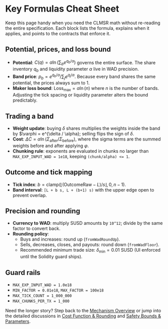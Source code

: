 # Key Formulas Cheat Sheet

Keep this page handy when you need the CLMSR math without re-reading the entire specification. Each block lists the formula, explains when it applies, and points to the contracts that enforce it.

## Potential, prices, and loss bound

- **Potential**: $C(q) = \alpha \ln \left( \sum_b e^{q_b / \alpha} \right)$ governs the entire surface. The share inventory $q_b$ and liquidity parameter $\alpha$ live in WAD precision.
- **Band price**: $p_b = e^{q_b / \alpha} / \sum_j e^{q_j / \alpha}$. Because every band shares the same potential, the prices always sum to 1.
- **Maker loss bound**: $\text{Loss}_{\max} = \alpha \ln(n)$ where $n$ is the number of bands. Adjusting the tick spacing or liquidity parameter alters the bound predictably.

## Trading a band

- **Weight update**: buying $\delta$ shares multiplies the weights inside the band by $\varphi = e^{\delta / \alpha}; selling flips the sign of $\delta$.
- **Cost**: $\Delta C = \alpha \ln(\Sigma_{\text{after}} / \Sigma_{\text{before}})$, where the sigma terms are the summed weights before and after applying $\varphi$.
- **Chunking rule**: exponents are evaluated in chunks no larger than `MAX_EXP_INPUT_WAD = 1e18`, keeping `(chunk/alpha) <= 1`.

## Outcome and tick mapping

- **Tick index**: $b = \mathrm{clamp}(\lfloor (\text{OutcomeRaw} - L)/s \rfloor, 0, n-1)$.
- **Band interval**: `[L + b s, L + (b+1) s)` with the upper edge open to prevent overlap.

## Precision and rounding

- **Currency to WAD**: multiply SUSD amounts by `10^12`; divide by the same factor to convert back.
- **Rounding policy**:
  - Buys and increases: round up (`fromWadRoundUp`).
  - Sells, decreases, closes, and payouts: round down (`fromWadFloor`).
  - Recommended minimum trade size: $\delta_{\min} = 0.01$ SUSD (UI enforced until the Solidity guard ships).

## Guard rails

- `MAX_EXP_INPUT_WAD = 1.0e18`
- `MIN_FACTOR = 0.01e18`, `MAX_FACTOR = 100e18`
- `MAX_TICK_COUNT = 1_000_000`
- `MAX_CHUNKS_PER_TX = 1_000`

Need the longer story? Step back to the [Mechanism Overview](overview.md) or jump into the detailed discussions in [Cost Function & Rounding](cost-rounding.md) and [Safety Bounds & Parameters](safety-parameters.md).
